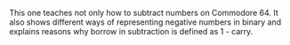 This one teaches not only how to subtract numbers on Commodore 64. It also shows different ways of representing negative numbers in binary and explains reasons why borrow in subtraction is defined as 1 - carry.